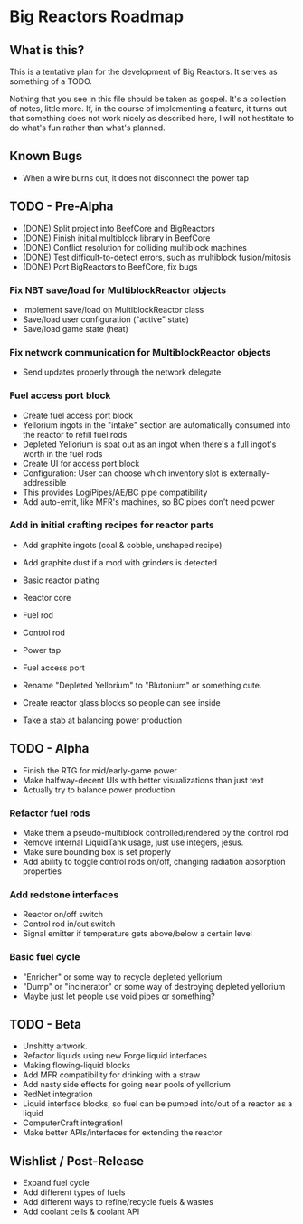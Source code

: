 Big Reactors Roadmap
====================

What is this?
-------------

This is a tentative plan for the development of Big Reactors. It serves as something of a TODO.

Nothing that you see in this file should be taken as gospel. It's a collection of notes, little more. If, in the course of implementing a feature, it turns out that something does not work nicely as described here, I will not hestitate to do what's fun rather than what's planned.

Known Bugs
----------
- When a wire burns out, it does not disconnect the power tap

TODO - Pre-Alpha
----------------
- (DONE) Split project into BeefCore and BigReactors
- (DONE) Finish initial multiblock library in BeefCore
- (DONE) Conflict resolution for colliding multiblock machines
- (DONE) Test difficult-to-detect errors, such as multiblock fusion/mitosis
- (DONE) Port BigReactors to BeefCore, fix bugs

### Fix NBT save/load for MultiblockReactor objects
- Implement save/load on MultiblockReactor class
 - Save/load user configuration ("active" state)
 - Save/load game state (heat)

### Fix network communication for MultiblockReactor objects
- Send updates properly through the network delegate

### Fuel access port block
- Create fuel access port block
 - Yellorium ingots in the "intake" section are automatically consumed into the reactor to refill fuel rods
 - Depleted Yellorium is spat out as an ingot when there's a full ingot's worth in the fuel rods
- Create UI for access port block
- Configuration: User can choose which inventory slot is externally-addressible
 - This provides LogiPipes/AE/BC pipe compatibility
- Add auto-emit, like MFR's machines, so BC pipes don't need power

### Add in initial crafting recipes for reactor parts
- Add graphite ingots (coal & cobble, unshaped recipe)
- Add graphite dust if a mod with grinders is detected
- Basic reactor plating
- Reactor core
- Fuel rod
- Control rod
- Power tap
- Fuel access port
- Rename "Depleted Yellorium" to "Blutonium" or something cute.
- Create reactor glass blocks so people can see inside

- Take a stab at balancing power production

TODO - Alpha
------------
- Finish the RTG for mid/early-game power
- Make halfway-decent UIs with better visualizations than just text
- Actually try to balance power production

### Refactor fuel rods
- Make them a pseudo-multiblock controlled/rendered by the control rod
- Remove internal LiquidTank usage, just use integers, jesus.
- Make sure bounding box is set properly
- Add ability to toggle control rods on/off, changing radiation absorption properties

### Add redstone interfaces
- Reactor on/off switch
- Control rod in/out switch
- Signal emitter if temperature gets above/below a certain level

### Basic fuel cycle
- "Enricher" or some way to recycle depleted yellorium
- "Dump" or "incinerator" or some way of destroying depleted yellorium
 - Maybe just let people use void pipes or something?

TODO - Beta
-----------
- Unshitty artwork.
- Refactor liquids using new Forge liquid interfaces
- Making flowing-liquid blocks
 - Add MFR compatibility for drinking with a straw
 - Add nasty side effects for going near pools of yellorium
- RedNet integration
- Liquid interface blocks, so fuel can be pumped into/out of a reactor as a liquid
- ComputerCraft integration!
- Make better APIs/interfaces for extending the reactor

Wishlist / Post-Release
-----------------------

- Expand fuel cycle
 - Add different types of fuels
 - Add different ways to refine/recycle fuels & wastes
- Add coolant cells & coolant API
